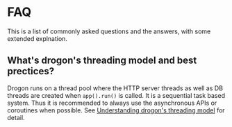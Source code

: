 # FAQ

This is a list of commonly asked questions and the answers, with some extended explnation.

## What's drogon's threading model and best prectices?

Drogon runs on a thread pool where the HTTP server threads as well as DB threads are created when `app().run()` is called. It is a sequential task based system. Thus it is recommended to always use the asynchronous APIs or coroutines when possible. See [Understanding drogon's threading model](ENG-FAQ-1-Understanding-drogon-threading-model) for detail.

